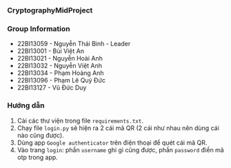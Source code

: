 ### CryptographyMidProject

### Group Information
- 22BI13059 - Nguyễn Thái Bình - Leader
- 22BI13001 - Bùi Việt An
- 22BI13021 - Nguyễn Hoài Anh
- 22BI13032 - Nguyễn Việt Anh
- 22BI13034 - Phạm Hoàng Anh
- 22BI13096 - Phạm Lê Quý Đức
- 22BI13127 - Vũ Đức Duy

### Hướng dẫn
1. Cài các thư viện trong file `requirements.txt`.
2. Chạy file `login.py` sẽ hiện ra 2 cái mã QR (2 cái như nhau nên dùng cái nào cũng được).
3. Dùng app `Google authenticator` trên điện thoại để quét cái mã QR.
4. Vào trang `login`: phần `username` ghi gì cũng được, phần `password` điền mã otp trong app.
